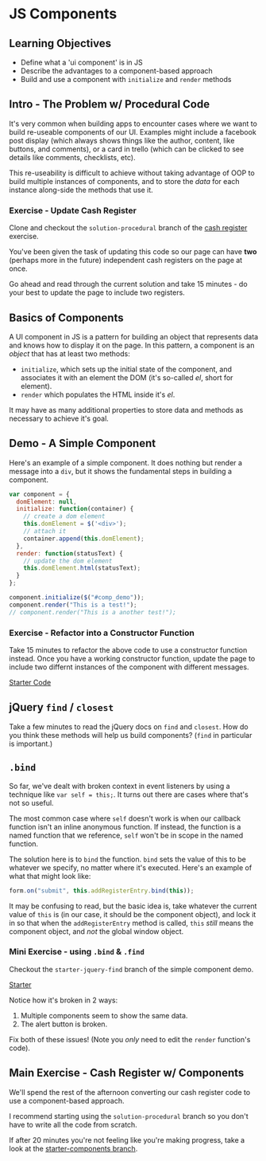 # JS Components

## Learning Objectives

- Define what a 'ui component' is in JS
- Describe the advantages to a component-based approach
- Build and use a component with `initialize` and `render` methods

## Intro - The Problem w/ Procedural Code

It's very common when building apps to encounter cases where we want to build
re-useable components of our UI. Examples might include a facebook post display
(which always shows things like the author, content, like buttons, and comments),
or a card in trello (which can be clicked to see details like comments, checklists, etc).

This re-useability is difficult to achieve without taking advantage of OOP to
build multiple instances of components, and to store the *data* for each instance
along-side the methods that use it.

### Exercise - Update Cash Register

Clone and checkout the `solution-procedural` branch of the [cash register](https://github.com/ga-wdi-exercises/cash-register/tree/solution-procedural) exercise.

You've been given the task of updating this code so our page can have **two**
(perhaps more in the future) independent cash registers on the page at once.

Go ahead and read through the current solution and take 15 minutes - do your
best to update the page to include two registers.

## Basics of Components

A UI component in JS is a pattern for building an object that represents data and
knows how to display it on the page. In this pattern, a component is an *object* that has at least two methods:

- `initialize`, which sets up the initial state of the component, and associates
it with an element the DOM (it's so-called *el*, short for element).
- `render` which populates the HTML inside it's *el*.

It may have as many additional properties to store data and methods as necessary
to achieve it's goal.

## Demo - A Simple Component

Here's an example of a simple component. It does nothing but render a message
into a `div`, but it shows the fundamental steps in building a component.

```js
var component = {
  domElement: null,
  initialize: function(container) {
    // create a dom element
    this.domElement = $('<div>');
    // attach it
    container.append(this.domElement);
  },
  render: function(statusText) {
    // update the dom element
    this.domElement.html(statusText);
  }
};

component.initialize($("#comp_demo"));
component.render("This is a test!");
// component.render("This is a another test!");
```

### Exercise - Refactor into a Constructor Function

Take 15 minutes to refactor the above code to use a constructor function
instead. Once you have a working constructor function, update the page to
include two differnt instances of the component with different messages.

[Starter Code](https://github.com/ga-wdi-exercises/simple_component)

## jQuery `find` / `closest`

Take a few minutes to read the jQuery docs on `find` and `closest`. How do you
think these methods will help us build components? (`find` in particular is important.)

## `.bind`

So far, we've dealt with broken context in event listeners by using a technique
like `var self = this;`. It turns out there are cases where that's not so
useful.

The most common case where `self` doesn't work is when our callback function
isn't an inline anonymous function. If instead, the function is a named function
that we reference, `self` won't be in scope in the named function.

The solution here is to `bind` the function. `bind` sets the value of this to be
whatever we specify, no matter where it's executed. Here's an example of what
that might look like:

```js
form.on("submit", this.addRegisterEntry.bind(this));
```

It may be confusing to read, but the basic idea is, take whatever the current
value of `this` is (in our case, it should be the component object), and lock it
in so that when the `addRegisterEntry` method is called, `this` *still* means
the component object, and *not* the global window object.

### Mini Exercise - using `.bind` & `.find`

Checkout the `starter-jquery-find` branch of the simple component demo.

[Starter](https://github.com/ga-wdi-exercises/simple_component/tree/starter-jquery-find)

Notice how it's broken in 2 ways:

1. Multiple components seem to show the same data.
2. The alert button is broken.

Fix both of these issues! (Note you *only* need to edit the `render` function's code).

## Main Exercise - Cash Register w/ Components

We'll spend the rest of the afternoon converting our cash register code to use
a component-based approach.

I recommend starting using the `solution-procedural` branch so you don't have to
write all the code from scratch.

If after 20 minutes you're not feeling like you're making progress, take a look
at the [starter-components branch](https://github.com/ga-wdi-exercises/cash-register/tree/starter-components).
